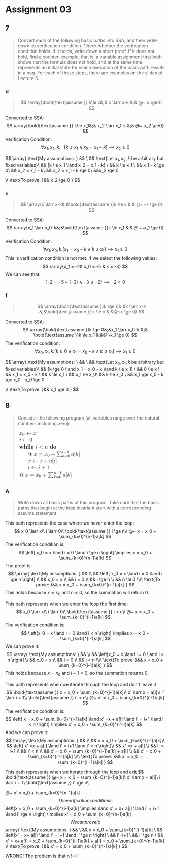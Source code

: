 # Assignment 03

## 7

> Convert each of the following basic paths into SSA, and then write down its verification condition. Check whether the verification condition holds. If it holds, write down a short proof. If it does not hold, find a counter-example, that is, a variable assignment that both shows that the formula does not hold, and at the same time represents an initial state for which execution of the basic path results in a bug. For each of those steps, there are examples on the slides of Lecture 5.

### d

> $$
> \array{\bold{\text{assume }} k\le x&;& x \larr x-k &;& @~ x \ge0}
> $$

Converted to SSA:
$$
\array{\bold{\text{assume }} k\le x_1&;& x_2 \larr x_1-k &;& @~ x_2 \ge0}
$$
Verification Condition:
$$
\forall x_1,x_2,k.~~~[k \le x_1 \land x_2 = x_1 - k] \implies x_2 \ge 0
$$

$$
\array{
\text{My assumptions: } && \\
&& \text{Let $x_1,x_2,k$ be arbitrary but fixed variables}\\
&& [k \le x_1 \land x_2 = x_1 - k] \\
&& k \le x_1 \\
&&  x_1 - k \ge 0\\
&& x_2 = x_1 - k\\
&& x_2 = x_1 - k \ge 0\\
&&x_2 \ge 0

\\\\
\text{To prove: }&&  x_2 \ge 0
}
$$

### e

> $$
> \array{x \larr x-k&;&\bold{\text{assume }}k \le x &;& @~~x \ge 0}
> $$

Converted to SSA:
$$
\array{x_1 \larr x_0-k&;&\bold{\text{assume }}k \le x_1 &;& @~~x_1 \ge 0}
$$
Verification Condition:
$$
\forall x_1,x_0,k. [x_1 = x_0 - k \land k \le x_1 ]\implies x_1 \ge 0
$$
This is verification condition is not met. If we select the following values:
$$
\array{x_1 = -2& x_0 = -5 & k = -3}
$$
We can see that:
$$
[-2 = -5 - (-3) \land -3 \le -2] \implies -2 \ge 0
$$

### f

> $$
> \array{\bold{\text{assume }}k \ge 0&;&x \larr x-k &;&\bold{\text{assume }} k \le x &;&@~x \ge 0}
> $$

Converted to SSA:
$$
\array{\bold{\text{assume }}k \ge 0&;&x_1 \larr x_0-k &;& \bold{\text{assume }}k \le x_1 &;&@~x_1 \ge 0}
$$
The verification condition:
$$
\forall x_0,x_1,k. [k \ge 0 \land x_1 = x_0 - k \land k \le x_1] \implies x_1 \ge 0
$$

$$
\array{
\text{My assumptions: } && \\
&& \text{Let $x_0,x_1,k$ be arbitrary but fixed variables}\\
&& [k \ge 0 \land x_1 = x_0 - k \land k \le x_1] \\
&& 0 \le k \\
&& x_1 = x_0 - k \\
&& k \le x_1 \\
&& x_1 \le x_0\\
&& k \le x_0 \\
&& x_1 \ge x_0 - k \ge x_0 - x_0 \ge 0


\\\\
\text{To prove: }&&   x_1 \ge 0
}
$$

## 8

> Consider the following program (all variables range over the natural numbers including zero):
>
> <img src="Resources/03/image-20210405193111603.png" alt="image-20210405193111603" style="zoom:33%;" />

### A

> Write down all basic paths of this program. Take care that the basic paths that begin at the loop invariant start with a corresponding assume statement.

This path represents the case where we never enter the loop:
$$
x_0 \larr x\\
i \larr 0\\
\bold{\text{assume }} i \ge n\\
@~ x = x_0 + \sum_{k=0}^{n-1}a[k]
$$
The verification condition is:
$$
\left[ x_0 = x \land i = 0 \land i \ge n \right] \implies x = x_0 + \sum_{k=0}^{n-1}a[k]
$$
The proof is:
$$
\array{
\text{My assumptions: } && \\
&& \left[ x_0 = x \land i = 0 \land i \ge n \right] \\
&& x_0 = x \\
&&  i = 0 \\
&& i \ge n \\
&& n \le 0
\\\\
\text{To prove: }&&   x = x_0 + \sum_{k=0}^{n-1}a[k]
}
$$
This holds because $x = x_0$ and $n \le 0$, so the summation will return $0$.

This path represents when we enter the loop the first time:
$$
x_0 \larr x\\
i \larr 0\\
\bold{\text{assume }} i < n\\
@~ x = x_0 + \sum_{k=0}^{i-1}a[k]
$$
The verification condition is:
$$
\left[x_0 = x \land i = 0 \land  i < n \right]  \implies x = x_0 + \sum_{k=0}^{i-1}a[k]
$$
We can prove it:
$$
\array{
\text{My assumptions: } && \\
&& \left[x_0 = x \land i = 0 \land  i < n \right] \\
&& x_0 = x \\
&&  i = 0 \\
&& i < n 
\\\\
\text{To prove: }&&  x = x_0 + \sum_{k=0}^{i-1}a[k] 
}
$$
This holds because $x = x_0$ and $i-1 < 0$, so the summation returns $0$.

This path represents when we iterate through the loop and don't leave it
$$
\bold{\text{assume }}  x = x_0 + \sum_{k=0}^{i-1}a[k]\\
x' \larr x + a[i]\\
i' \larr i + 1\\
\bold{\text{assume }} i' < n\\
@~ x' = x_0 + \sum_{k=0}^{i'-1}a[k]
$$
The verification condition is:
$$
\left[ x = x_0 + \sum_{k=0}^{i-1}a[k] \land x' =x + a[i] \land i' = i+1 \land   i' < n \right] \implies x' = x_0 + \sum_{k=0}^{i'-1}a[k]
$$
And we can prove it:
$$
\array{
\text{My assumptions: } && \\
&& x = x_0 + \sum_{k=0}^{i-1}a[k]\\
&& \left[ x' =x + a[i] \land i' = i+1 \land   i' < n \right]\\
&&  x' =x + a[i] \\ 
&& i' = i+1 \\
&&  i' < n \\
&& x' = x_0 +  \sum_{k=0}^{i-1}a[k] + a[i] \\
&& x' = x_0 +  \sum_{k=0}^{i'-1}a[k] 
\\\\
\text{To prove: }&&    x' = x_0 + \sum_{k=0}^{i'-1}a[k]     
}
$$


This path represents when we iterate through the loop and exit
$$
\bold{\text{assume }} @~ x = x_0 + \sum_{k=0}^{i-1}a[k]\\
x' \larr x + a[i]\\
i' \larr i + 1\\
\bold{\text{assume }} i' \ge n\\

@~ x' = x_0 + \sum_{k=0}^{n-1}a[k]
$$
The verification condition is
$$
\left[x = x_0 + \sum_{k=0}^{i-1}a[k] \implies \land x' = x+ a[i] \land i' = i+1 \land i' \ge n \right] \implies x' = x_0 + \sum_{k=0}^{n-1}a[k] 
$$
We can prove it:
$$
\array{
\text{My assumptions: } && \\
&&  x = x_0 + \sum_{k=0}^{i-1}a[k] \\
&& \left[x' = x+ a[i] \land i' = i+1 \land i' \ge n \right] \\
&& i'=i+1 \\
&& i' \ge n \\
&& x' = x+ a[i] =  x_0 + \sum_{k=0}^{i-1}a[k] + a[i] = x_0 + \sum_{k=0}^{n-1}a[k] 
\\\\
\text{To prove: }&&   x' = x_0 + \sum_{k=0}^{n-1}a[k] 
}
$$

WRONG! The problem is that n != i'
